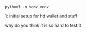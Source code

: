 

```
python3 -m venv venv
```


1: initial setup for hd wallet and stuff

why do you think it is so hard to test it
